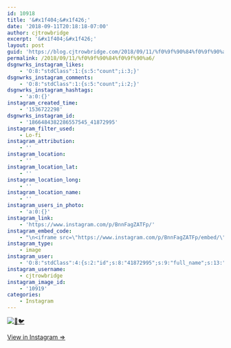 ```yaml
---
id: 10918
title: '&#x1f404;&#x1f426;'
date: '2018-09-11T20:18:18-07:00'
author: cjtrowbridge
excerpt: '&#x1f404;&#x1f426;'
layout: post
guid: 'https://blog.cjtrowbridge.com/2018/09/11/%f0%9f%90%84%f0%9f%90%a6/'
permalink: /2018/09/11/%f0%9f%90%84%f0%9f%90%a6/
dsgnwrks_instagram_likes:
    - 'O:8:"stdClass":1:{s:5:"count";i:3;}'
dsgnwrks_instagram_comments:
    - 'O:8:"stdClass":1:{s:5:"count";i:2;}'
dsgnwrks_instagram_hashtags:
    - 'a:0:{}'
instagram_created_time:
    - '1536722298'
dsgnwrks_instagram_id:
    - '1866484382286557545_41872995'
instagram_filter_used:
    - Lo-fi
instagram_attribution:
    - ''
instagram_location:
    - ''
instagram_location_lat:
    - ''
instagram_location_long:
    - ''
instagram_location_name:
    - ''
instagram_users_in_photo:
    - 'a:0:{}'
instagram_link:
    - 'https://www.instagram.com/p/BnnFagZATFp/'
instagram_embed_code:
    - "\n<iframe src=\"https://www.instagram.com/p/BnnFagZATFp/embed/\" width=\"612\" height=\"710\" frameborder=\"0\" scrolling=\"no\" allowtransparency=\"true\" class=\"insta-image-embed\"></iframe>\n"
instagram_type:
    - image
instagram_user:
    - 'O:8:"stdClass":4:{s:2:"id";s:8:"41872995";s:9:"full_name";s:13:"CJ Trowbridge";s:15:"profile_picture";s:141:"https://scontent.cdninstagram.com/vp/2a0bf6ee9c80fb714d5a904ec5a3e35b/5C2F601C/t51.2885-19/s150x150/13724650_1188772791164794_142557231_a.jpg";s:8:"username";s:12:"cjtrowbridge";}'
instagram_username:
    - cjtrowbridge
instagram_image_id:
    - '10919'
categories:
    - Instagram
---
```


[![🐄🐦](https://blog.cjtrowbridge.com/wp-content/uploads/2018/09/1536722298-1-1.jpg)](https://www.instagram.com/p/BnnFagZATFp/)

[View in Instagram ⇒](https://www.instagram.com/p/BnnFagZATFp/)